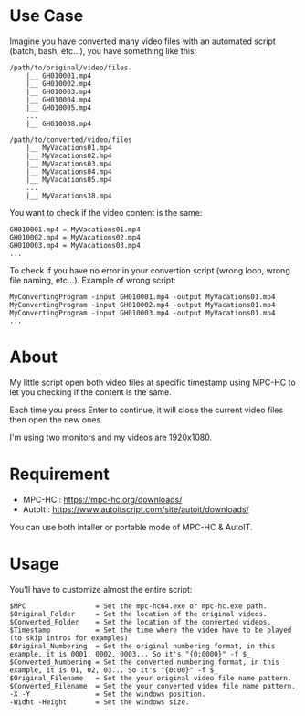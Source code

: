 # Use Case
Imagine you have converted many video files with an automated script (batch, bash, etc...), you have something like this:

    /path/to/original/video/files
        |__ GH010001.mp4
        |__ GH010002.mp4
        |__ GH010003.mp4
        |__ GH010004.mp4
        |__ GH010005.mp4
        ...
        |__ GH010038.mp4
    
    /path/to/converted/video/files
        |__ MyVacations01.mp4
        |__ MyVacations02.mp4
        |__ MyVacations03.mp4
        |__ MyVacations04.mp4
        |__ MyVacations05.mp4
        ...
        |__ MyVacations38.mp4
  
 You want to check if the video content is the same:
    
    GH010001.mp4 = MyVacations01.mp4
    GH010002.mp4 = MyVacations02.mp4
    GH010003.mp4 = MyVacations03.mp4
    ...
     
 To check if you have no error in your convertion script (wrong loop, wrong file naming, etc...). Example of wrong script:
 
    MyConvertingProgram -input GH010001.mp4 -output MyVacations01.mp4
    MyConvertingProgram -input GH010002.mp4 -output MyVacations01.mp4
    MyConvertingProgram -input GH010003.mp4 -output MyVacations01.mp4
    ...

# About
My little script open both video files at specific timestamp using MPC-HC to let you checking if the content is the same.

Each time you press Enter to continue, it will close the current video files then open the new ones.

I'm using two monitors and my videos are 1920x1080.

# Requirement
* MPC-HC : https://mpc-hc.org/downloads/
* AutoIt : https://www.autoitscript.com/site/autoit/downloads/

You can use both intaller or portable mode of MPC-HC & AutoIT.

# Usage
You'll have to customize almost the entire script:

    $MPC                 = Set the mpc-hc64.exe or mpc-hc.exe path.
    $Original_Folder     = Set the location of the original videos.
    $Converted_Folder    = Set the location of the converted videos.
    $Timestamp           = Set the time where the video have to be played (to skip intros for examples)
    $Original_Numbering  = Set the original numbering format, in this example, it is 0001, 0002, 0003... So it's "{0:0000}" -f $_
    $Converted_Numbering = Set the converted numbering format, in this example, it is 01, 02, 03... So it's "{0:00}" -f $_
    $Original_Filename   = Set the your original video file name pattern.
    $Converted_Filename  = Set the your converted video file name pattern.
    -X -Y                = Set the windows position.
    -Widht -Height       = Set the windows size.
